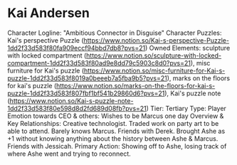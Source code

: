 # Kai Andersen

Character Logline: "Ambitious Connector in Disguise"
Character Puzzles: Kai's perspective Puzzle (https://www.notion.so/Kai-s-perspective-Puzzle-1dd2f33d583f80fa909eccf94bbd7db8?pvs=21)
Owned Elements: sculpture with locked compartment (https://www.notion.so/sculpture-with-locked-compartment-1dd2f33d583f80ad9e8dd79c5903c8d0?pvs=21), misc furniture for Kai's puzzle (https://www.notion.so/misc-furniture-for-Kai-s-puzzle-1dd2f33d583f8019a0beeeb7a5fba9b5?pvs=21), marks on the floors for kai's puzzle (https://www.notion.so/marks-on-the-floors-for-kai-s-puzzle-1dd2f33d583f807fbf1bf541b29860d6?pvs=21), Kai's puzzle note (https://www.notion.so/Kai-s-puzzle-note-1dd2f33d583f80e598d8d2fd689d08fb?pvs=21)
Tier: Tertiary
Type: Player
Emotion towards CEO & others: Wishes to be Marcus one day
Overview & Key Relationships: Creative technologist. Traded work on party art to be able to attend. Barely knows Marcus. Friends with Derek. Brought Ashe as +1 without knowing anything about the history between Ashe & Marcus.  Friends with Jessicah.
Primary Action: Showing off to Ashe, losing track of where Ashe went and trying to reconnect.